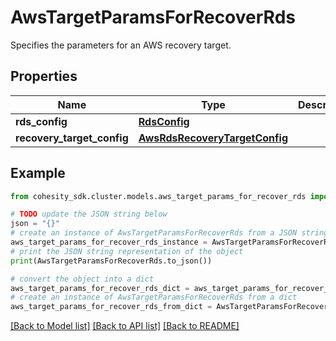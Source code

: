 # AwsTargetParamsForRecoverRds

Specifies the parameters for an AWS recovery target.

## Properties

Name | Type | Description | Notes
------------ | ------------- | ------------- | -------------
**rds_config** | [**RdsConfig**](RdsConfig.md) |  | [optional] 
**recovery_target_config** | [**AwsRdsRecoveryTargetConfig**](AwsRdsRecoveryTargetConfig.md) |  | [optional] 

## Example

```python
from cohesity_sdk.cluster.models.aws_target_params_for_recover_rds import AwsTargetParamsForRecoverRds

# TODO update the JSON string below
json = "{}"
# create an instance of AwsTargetParamsForRecoverRds from a JSON string
aws_target_params_for_recover_rds_instance = AwsTargetParamsForRecoverRds.from_json(json)
# print the JSON string representation of the object
print(AwsTargetParamsForRecoverRds.to_json())

# convert the object into a dict
aws_target_params_for_recover_rds_dict = aws_target_params_for_recover_rds_instance.to_dict()
# create an instance of AwsTargetParamsForRecoverRds from a dict
aws_target_params_for_recover_rds_from_dict = AwsTargetParamsForRecoverRds.from_dict(aws_target_params_for_recover_rds_dict)
```
[[Back to Model list]](../README.md#documentation-for-models) [[Back to API list]](../README.md#documentation-for-api-endpoints) [[Back to README]](../README.md)


